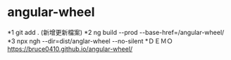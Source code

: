 # angular-wheel
*1  git add .  (新增更新檔案)
*2  ng build --prod --base-href=/angular-wheel/
*3  npx ngh --dir=dist/anglar-wheel  --no-silent
*ＤＥＭＯ  https://bruce0410.github.io/angular-wheel/
